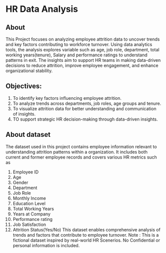 # HR Data Analysis
## About
This Project focuses on analyzing employee attrition data to uncover trends and key factors contributing to workforce turnover. Using data analytics tools, the analysis explores variable such as age, job role, department, total working years(tenure), Salary
and performance ratings to understand patterns in exit. The insights aim to support HR  teams in making data-driven decisions to reduce attrition, improve employee engagement, and enhance organizational stability.
## Objectives:
1. To identify key factors influencing employee attrition.
2. To analyze trends across departments, job roles, age groups and tenure.
3. To visualize attrition data for better understanding and communication of insights.
4. TO support strategic HR decision-making through data-driven insights.
## About dataset
The dataset used in this project contains employee information relevant to understanding attrition patterns within a organization. It includes both current and former employee records and covers various HR metrics such as
1. Employee ID
2. Age
3. Gender
4. Department
5. Job Role
6. Monthly Income
7. Education Level
8. Total Working Years
9. Years at Company
10. Performance rating
11. Job Satisfaction
12. Attrition Status(Yes/No)
This dataset enables comprehensive analysis of trends and factors that contribute to employee turnover.
Note : This is a fictional dataset inspired by real-world HR Scenerios. No Confidential or personal information is included.
